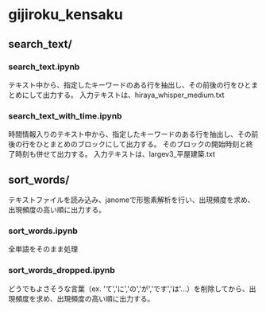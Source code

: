 # gijiroku_kensaku

## search_text/

### search_text.ipynb

テキスト中から、指定したキーワードのある行を抽出し、その前後の行をひとまとめにして出力する。
入力テキストは、hiraya_whisper_medium.txt

### search_text_with_time.ipynb

時間情報入りのテキスト中から、指定したキーワードのある行を抽出し、その前後の行をひとまとめのブロックにして出力する。
そのブロックの開始時刻と終了時刻も併せて出力する。
入力テキストは、largev3_平屋建築.txt

## sort_words/

テキストファイルを読み込み、janomeで形態素解析を行い、出現頻度を求め、出現頻度の高い順に出力する。

### sort_words.ipynb

全単語をそのまま処理

### sort_words_dropped.ipynb

どうでもよさそうな言葉（ex. 'て','に','の','が','です','は'...）を削除してから、出現頻度を求め、出現頻度の高い順に出力する。
